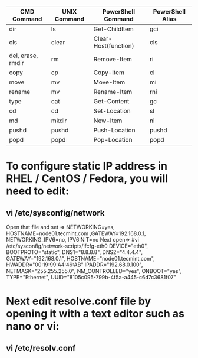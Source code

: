 |CMD Command			| UNIX Command	| PowerShell Command 	|	PowerShell Alias|
|---------------	|---------------|--------------------	|-----------------|
|dir					|  ls			| Get-ChildItem		 	|	gci|
|cls					|  clear		| Clear-Host(function)	|	cls|
|del, erase, rmdir	|	rm			| Remove-Item			|   ri|
|copy				|	cp			| Copy-Item				|   ci|
|move				|	mv			| Move-Item				|   mi|
|rename				|	mv			| Rename-Item			|   rni|
type				|	cat			| Get-Content			|   gc
cd					|	cd			| Set-Location			|   sl
md					|	mkdir		| New-Item				|   ni
pushd				|	pushd		| Push-Location			|  pushd
popd				|	popd		| Pop-Location			|  popd

# To configure static IP address in RHEL / CentOS / Fedora, you will need to edit:
## vi /etc/sysconfig/network
Open that file and set =>
NETWORKING=yes, HOSTNAME=node01.tecmint.com ,GATEWAY=192.168.0.1, NETWORKING_IPV6=no, IPV6INIT=no
Next open=>
#vi /etc/sysconfig/network-scripts/ifcfg-eth0
DEVICE="eth0", BOOTPROTO="static", DNS1="8.8.8.8", DNS2="4.4.4.4", GATEWAY="192.168.0.1", HOSTNAME="node01.tecmint.com", HWADDR="00:19:99:A4:46:AB"
IPADDR="192.68.0.100", NETMASK="255.255.255.0", NM_CONTROLLED="yes", ONBOOT="yes", TYPE="Ethernet", UUID="8105c095-799b-4f5a-a445-c6d7c3681f07"

# Next edit resolve.conf file by opening it with a text editor such as nano or vi:
## vi /etc/resolv.conf
